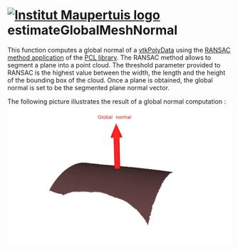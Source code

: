  [![Institut Maupertuis logo](https://avatars1.githubusercontent.com/u/12760694?v=3&s=80)](http://www.institutmaupertuis.fr) estimateGlobalMeshNormal
===

This function computes a global normal of a [vtkPolyData](http://www.vtk.org/doc/release/7.0/html/classvtkPolyData.html) using the [RANSAC method application](http://pointclouds.org/documentation/tutorials/random_sample_consensus.php) of the [PCL library](http://pointclouds.org/). The RANSAC method allows to segment a plane into a point cloud. The threshold parameter provided to RANSAC is the highest value between the width, the length and the height of the bounding box of the cloud. Once a plane is obtained, the global normal is set to be the segmented plane normal vector.

The following picture illustrates the result of a global normal computation : 
![estimate_global_mesh_normal](estimate_global_mesh_normal.png)
